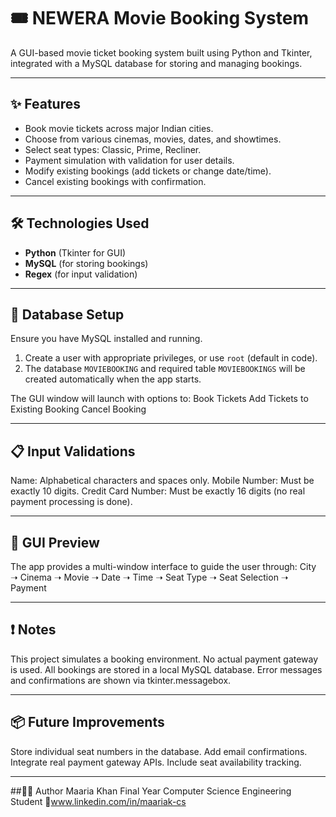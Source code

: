 # 🎟️ NEWERA Movie Booking System

A GUI-based movie ticket booking system built using Python and Tkinter, integrated with a MySQL database for storing and managing bookings.

---

## ✨ Features
* Book movie tickets across major Indian cities.
* Choose from various cinemas, movies, dates, and showtimes.
* Select seat types: Classic, Prime, Recliner.
* Payment simulation with validation for user details.
* Modify existing bookings (add tickets or change date/time).
* Cancel existing bookings with confirmation.

---

## 🛠️ Technologies Used
* **Python** (Tkinter for GUI)
* **MySQL** (for storing bookings)
* **Regex** (for input validation)

---

## 💾 Database Setup
Ensure you have MySQL installed and running.
1. Create a user with appropriate privileges, or use `root` (default in code).
2. The database `MOVIEBOOKING` and required table `MOVIEBOOKINGS` will be created automatically when the app starts.

The GUI window will launch with options to:
Book Tickets
Add Tickets to Existing Booking
Cancel Booking

---

## 📋 Input Validations
Name: Alphabetical characters and spaces only.
Mobile Number: Must be exactly 10 digits.
Credit Card Number: Must be exactly 16 digits (no real payment processing is done).

---

## 📸 GUI Preview
The app provides a multi-window interface to guide the user through:
City ➝ Cinema ➝ Movie ➝ Date ➝ Time ➝ Seat Type ➝ Seat Selection ➝ Payment

---

## ❗ Notes
This project simulates a booking environment. No actual payment gateway is used.
All bookings are stored in a local MySQL database.
Error messages and confirmations are shown via tkinter.messagebox.

---

## 📦 Future Improvements
Store individual seat numbers in the database.
Add email confirmations.
Integrate real payment gateway APIs.
Include seat availability tracking.

---

##🙋‍♀️ Author
Maaria Khan
Final Year Computer Science Engineering Student
🔗www.linkedin.com/in/maariak-cs



